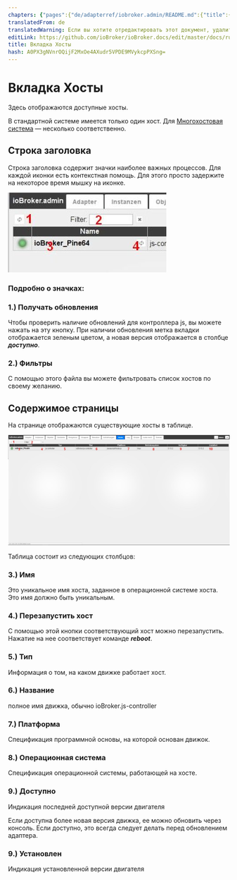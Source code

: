 ```yaml
---
chapters: {"pages":{"de/adapterref/iobroker.admin/README.md":{"title":{"de":"no title"},"content":"de/adapterref/iobroker.admin/README.md"},"de/adapterref/iobroker.admin/admin/tab-adapters.md":{"title":{"de":"Der Reiter Adapter"},"content":"de/adapterref/iobroker.admin/admin/tab-adapters.md"},"de/adapterref/iobroker.admin/admin/tab-instances.md":{"title":{"de":"Der Reiter Instanzen"},"content":"de/adapterref/iobroker.admin/admin/tab-instances.md"},"de/adapterref/iobroker.admin/admin/tab-objects.md":{"title":{"de":"Der Reiter Objekte"},"content":"de/adapterref/iobroker.admin/admin/tab-objects.md"},"de/adapterref/iobroker.admin/admin/tab-states.md":{"title":{"de":"Der Reiter Zustände"},"content":"de/adapterref/iobroker.admin/admin/tab-states.md"},"de/adapterref/iobroker.admin/admin/tab-groups.md":{"title":{"de":"Der Reiter Gruppen"},"content":"de/adapterref/iobroker.admin/admin/tab-groups.md"},"de/adapterref/iobroker.admin/admin/tab-users.md":{"title":{"de":"Der Reiter Benutzer"},"content":"de/adapterref/iobroker.admin/admin/tab-users.md"},"de/adapterref/iobroker.admin/admin/tab-events.md":{"title":{"de":"Der Reiter Ereignisse"},"content":"de/adapterref/iobroker.admin/admin/tab-events.md"},"de/adapterref/iobroker.admin/admin/tab-hosts.md":{"title":{"de":"Der Reiter Hosts"},"content":"de/adapterref/iobroker.admin/admin/tab-hosts.md"},"de/adapterref/iobroker.admin/admin/tab-enums.md":{"title":{"de":"Der Reiter Aufzählungen"},"content":"de/adapterref/iobroker.admin/admin/tab-enums.md"},"de/adapterref/iobroker.admin/admin/tab-log.md":{"title":{"de":"Der Reiter Log"},"content":"de/adapterref/iobroker.admin/admin/tab-log.md"},"de/adapterref/iobroker.admin/admin/tab-system.md":{"title":{"de":"Die Systemeinstellungen"},"content":"de/adapterref/iobroker.admin/admin/tab-system.md"}}}
translatedFrom: de
translatedWarning: Если вы хотите отредактировать этот документ, удалите поле «translationFrom», в противном случае этот документ будет снова автоматически переведен
editLink: https://github.com/ioBroker/ioBroker.docs/edit/master/docs/ru/adapterref/iobroker.admin/tab-hosts.md
title: Вкладка Хосты 
hash: A0PX3gNVnrOQijF2MxOe4AXudr5VPDE9MVykcpPXSng=
---
```

# Вкладка Хосты
Здесь отображаются доступные хосты.

В стандартной системе имеется только один хост. Для [Многохостовая система](http://www.iobroker.net/?page_id=3068&lang=de) — несколько соответственно.

## Строка заголовка
Строка заголовка содержит значки наиболее важных процессов. Для каждой иконки есть контекстная помощь. Для этого просто задержите на некоторое время мышку на иконке.

![](../../../de/adapterref/iobroker.admin/img/tab-hosts_Hosts_icons.jpg)

### **Подробно о значках:**
### **1.) Получать обновления**
Чтобы проверить наличие обновлений для контроллера js, вы можете нажать на эту кнопку. При наличии обновления метка вкладки отображается зеленым цветом, а новая версия отображается в столбце _**доступно**_.

### **2.) Фильтры**
С помощью этого файла вы можете фильтровать список хостов по своему желанию.

## Содержимое страницы
На странице отображаются существующие хосты в таблице.

![](../../../de/adapterref/iobroker.admin/img/tab-hosts_Hosts_01.jpg)

Таблица состоит из следующих столбцов:

### **3.) Имя**
Это уникальное имя хоста, заданное в операционной системе хоста. Это имя должно быть уникальным.

### **4.) Перезапустить хост**
С помощью этой кнопки соответствующий хост можно перезапустить. Нажатие на нее соответствует команде **_reboot_**.

### **5.) Тип**
Информация о том, на каком движке работает хост.

### **6.) Название**
полное имя движка, обычно ioBroker.js-controller

### **7.) Платформа**
Спецификация программной основы, на которой основан движок.

### **8.) Операционная система**
Спецификация операционной системы, работающей на хосте.

### **9.) Доступно**
Индикация последней доступной версии двигателя

Если доступна более новая версия движка, ее можно обновить через консоль.
Если доступно, это всегда следует делать перед обновлением адаптера.

### **9.) Установлен**
Индикация установленной версии двигателя
